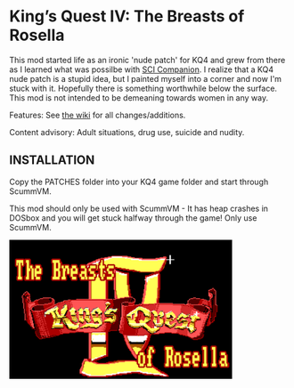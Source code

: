 # King’s Quest IV: The Breasts of Rosella

This mod started life as an ironic 'nude patch' for KQ4 and grew from there as I learned what was possilbe with <a href="http://scicompanion.com">SCI Companion</a>. I realize that a KQ4 nude patch is a stupid idea, but I painted myself into a corner and now I'm stuck with it. Hopefully there is something worthwhile below the surface. This mod is not intended to be demeaning towards women in any way. 

Features: See <a href="https://github.com/Doomlazer/KQIV-TBoR/wiki">the wiki</a> for all changes/additions.

Content advisory: Adult situations, drug use, suicide and nudity.


## INSTALLATION

Copy the PATCHES folder into your KQ4 game folder and start through ScummVM.

This mod should only be used with ScummVM - It has heap crashes in DOSbox and you will get stuck halfway through the game! Only use ScummVM.



<img src="TitleCard.png" alt="The Breasts of Rosella intro screen" width="400">

